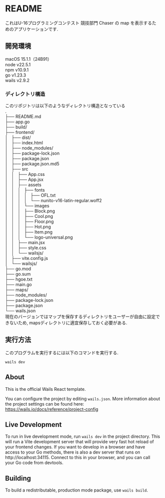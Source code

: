 # README

これはU-16プログラミングコンテスト 競技部門 Chaser の map を表示するためのアプリケーションです.

## 開発環境
macOS 15.1.1（24B91）  
node v22.5.1  
npm v10.9.1  
go v1.23.3  
wails v2.9.2  
 
### ディレクトリ構造
このリポジトリは以下のようなディレクトリ構造となっている  
.  
├── README.md  
├── app.go  
├── build/  
├── frontend/  
│   ├── dist/  
│   ├── index.html  
│   ├── node_modules/  
│   ├── package-lock.json  
│   ├── package.json  
│   ├── package.json.md5  
│   ├── src  
│   │   ├── App.css  
│   │   ├── App.jsx  
│   │   ├── assets  
│   │   │   ├── fonts  
│   │   │   │   ├── OFL.txt  
│   │   │   │   └── nunito-v16-latin-regular.woff2  
│   │   │   └── images  
│   │   │       ├── Block.png  
│   │   │       ├── Cool.png  
│   │   │       ├── Floor.png  
│   │   │       ├── Hot.png  
│   │   │       ├── Item.png  
│   │   │       └── logo-universal.png  
│   │   ├── main.jsx  
│   │   ├── style.css  
│   │   └── wailsjs/  
│   ├── vite.config.js  
│   └── wailsjs/  
├── go.mod  
├── go.sum  
├── hgoe.txt  
├── main.go  
├── maps/  
├── node_modules/  
├── package-lock.json  
├── package.json  
└── wails.json  
現在のバージョンではマップを保存するディレクトリをユーザーが自由に設定できないため, mapsディレクトリに適宜保存しておく必要がある.  

## 実行方法
このプログラムを実行するには以下のコマンドを実行する.  
```
wails dev
```

## About

This is the official Wails React template.

You can configure the project by editing `wails.json`. More information about the project settings can be found
here: https://wails.io/docs/reference/project-config

## Live Development

To run in live development mode, run `wails dev` in the project directory. This will run a Vite development
server that will provide very fast hot reload of your frontend changes. If you want to develop in a browser
and have access to your Go methods, there is also a dev server that runs on http://localhost:34115. Connect
to this in your browser, and you can call your Go code from devtools.

## Building

To build a redistributable, production mode package, use `wails build`.
